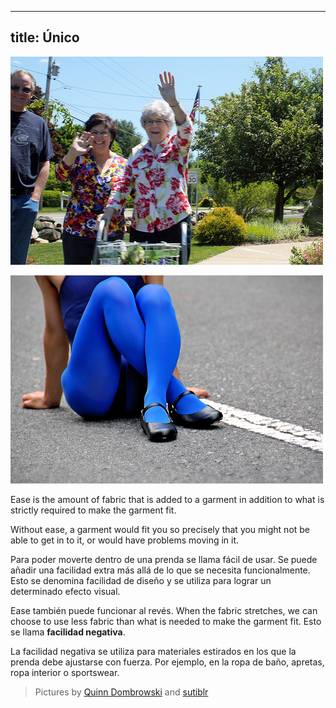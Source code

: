 ***

## title: Único

![Sin facilidad, no podrías levantar tu brazo](ease-plus.jpg)

![La facilidad negativa es lo que hace que tus aprietos encajen](ease-min.jpg)

Ease is the amount of fabric that is added to a garment in addition to what is strictly required to make the garment fit.

Without ease, a garment would fit you so precisely that you might not be able to get in to it, or would have problems moving in it.

Para poder moverte dentro de una prenda se llama fácil de usar. Se puede añadir una facilidad extra más allá de lo que se necesita funcionalmente. Esto se denomina facilidad de diseño y se utiliza para lograr un determinado efecto visual.

Ease también puede funcionar al revés. When the fabric stretches, we can choose to use less fabric than what is needed to make the garment fit. Esto se llama **facilidad negativa**.

La facilidad negativa se utiliza para materiales estirados en los que la prenda debe ajustarse con fuerza. Por ejemplo, en la ropa de baño, apretas, ropa interior o sportswear.

> Pictures by [Quinn Dombrowski](https://www.flickr.com/photos/quinnanya/8885126989/) and [sutiblr](https://www.flickr.com/photos/30788655@N08/4743320893)
